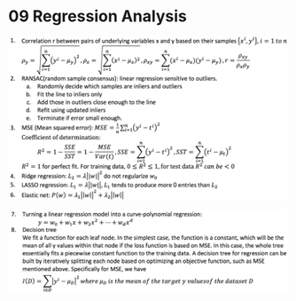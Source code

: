 # 09 Regression Analysis

![](../../.gitbook/assets/image%20%28372%29.png)

![](../../.gitbook/assets/image%20%2835%29.png)


